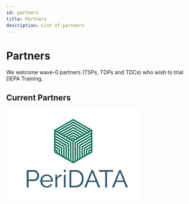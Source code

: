 ```yaml
---
id: partners
title: Partners
description: List of partners
---
```


# Partners

We welcome wave-0 partners (TSPs, TDPs and TDCs) who wish to trial DEPA Training.

## Current Partners

[![PeriDATA](./peridata-small.jpg)](http://peridata.tech)
